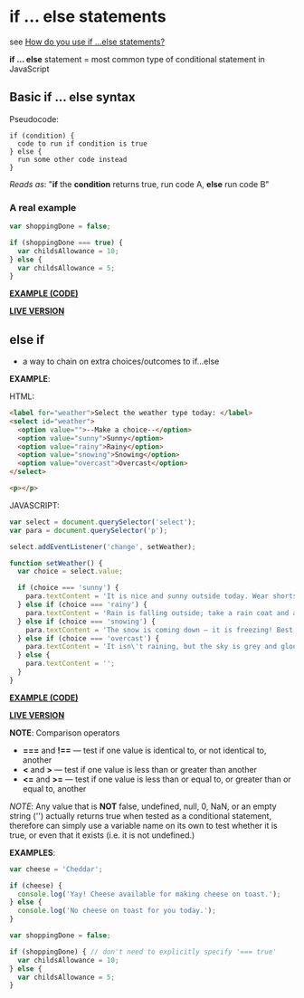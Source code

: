 # if ... else statements

see [How do you use if ...else statements?](https://developer.mozilla.org/en-US/docs/Learn/JavaScript/Building_blocks/conditionals#if_..._else_statements)

**if ... else** statement = most common type of conditional statement in JavaScript

## Basic if ... else syntax

Pseudocode:

```
if (condition) {
  code to run if condition is true
} else {
  run some other code instead
}
```

*Reads as*:  "**if** the **condition** returns true, run code A, **else** run code B"

### A real example

```javascript
var shoppingDone = false;

if (shoppingDone === true) {
  var childsAllowance = 10;
} else {
  var childsAllowance = 5;
}
```

**[EXAMPLE (CODE)](https://github.com/mdn/learning-area/blob/master/javascript/building-blocks/allowance-updater.html)**

**[LIVE VERSION](https://mdn.github.io/learning-area/javascript/building-blocks/allowance-updater.html)**

## else if

- a way to chain on extra choices/outcomes to if...else

**EXAMPLE**:

HTML:

```html
<label for="weather">Select the weather type today: </label>
<select id="weather">
  <option value="">--Make a choice--</option>
  <option value="sunny">Sunny</option>
  <option value="rainy">Rainy</option>
  <option value="snowing">Snowing</option>
  <option value="overcast">Overcast</option>
</select>

<p></p>
```

JAVASCRIPT:

```javascript
var select = document.querySelector('select');
var para = document.querySelector('p');

select.addEventListener('change', setWeather);

function setWeather() {
  var choice = select.value;

  if (choice === 'sunny') {
    para.textContent = 'It is nice and sunny outside today. Wear shorts! Go to the beach, or the park, and get an ice cream.';
  } else if (choice === 'rainy') {
    para.textContent = 'Rain is falling outside; take a rain coat and a brolly, and don\'t stay out for too long.';
  } else if (choice === 'snowing') {
    para.textContent = 'The snow is coming down — it is freezing! Best to stay in with a cup of hot chocolate, or go build a snowman.';
  } else if (choice === 'overcast') {
    para.textContent = 'It isn\'t raining, but the sky is grey and gloomy; it could turn any minute, so take a rain coat just in case.';
  } else {
    para.textContent = '';
  }
}
```

**[EXAMPLE (CODE)](https://github.com/mdn/learning-area/blob/master/javascript/building-blocks/simple-else-if.html)**

**[LIVE VERSION](https://mdn.github.io/learning-area/javascript/building-blocks/simple-else-if.html)**

**NOTE**: Comparison operators

- **===** and **!==** — test if one value is identical to, or not identical to, another
- **<** and **>** — test if one value is less than or greater than another
- **<=** and **>=** — test if one value is less than or equal to, or greater than or equal to, another

*NOTE*: Any value that is **NOT** false, undefined, null, 0, NaN, or an empty string ('') actually returns true when tested as a conditional statement, therefore can simply use a variable name on its own to test whether it is true, or even that it exists (i.e. it is not undefined.)

**EXAMPLES**:

```javascript
var cheese = 'Cheddar';

if (cheese) {
  console.log('Yay! Cheese available for making cheese on toast.');
} else {
  console.log('No cheese on toast for you today.');
}
```

```javascript
var shoppingDone = false;

if (shoppingDone) { // don't need to explicitly specify '=== true'
  var childsAllowance = 10;
} else {
  var childsAllowance = 5;
}
```